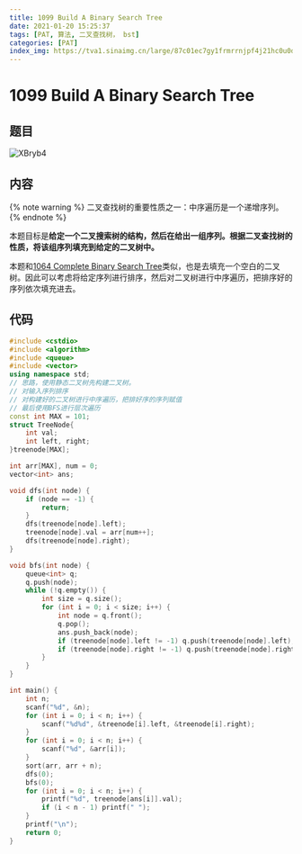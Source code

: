 ```yaml
---
title: 1099 Build A Binary Search Tree
date: 2021-01-20 15:25:37
tags: [PAT, 算法, 二叉查找树， bst]
categories: [PAT]
index_img: https://tva1.sinaimg.cn/large/87c01ec7gy1frmrrnjpf4j21hc0u0dot.jpg
---
```


# 1099 Build A Binary Search Tree

## 题目

![XBryb4](https://gitee.com/yoyhm/oss/raw/master/uPic/XBryb4.png)

## 内容

{% note warning %}
二叉查找树的重要性质之一：中序遍历是一个递增序列。
{% endnote %}

本题目标是**给定一个二叉搜索树的结构，然后在给出一组序列。根据二叉查找树的性质，将该组序列填充到给定的二叉树中。**

本题和[1064 Complete Binary Search Tree](https://emhui.fun/2021/01/20/1064-Complete-Binary-Search-Tree/)类似，也是去填充一个空白的二叉树。因此可以考虑将给定序列进行排序，然后对二叉树进行中序遍历，把排序好的序列依次填充进去。

## 代码
```C++
#include <cstdio>
#include <algorithm>
#include <queue>
#include <vector>
using namespace std;
// 思路，使用静态二叉树先构建二叉树。
// 对输入序列排序
// 对构建好的二叉树进行中序遍历，把排好序的序列赋值
// 最后使用BFS进行层次遍历
const int MAX = 101;
struct TreeNode{
    int val;
    int left, right;
}treenode[MAX];

int arr[MAX], num = 0;
vector<int> ans;

void dfs(int node) {
    if (node == -1) {
        return;
    }
    dfs(treenode[node].left);
    treenode[node].val = arr[num++];
    dfs(treenode[node].right);
}

void bfs(int node) {
    queue<int> q;
    q.push(node);
    while (!q.empty()) {
        int size = q.size();
        for (int i = 0; i < size; i++) {
            int node = q.front();
            q.pop();
            ans.push_back(node);
            if (treenode[node].left != -1) q.push(treenode[node].left);
            if (treenode[node].right != -1) q.push(treenode[node].right);
        }
    }
}

int main() {
    int n;
    scanf("%d", &n);
    for (int i = 0; i < n; i++) {
        scanf("%d%d", &treenode[i].left, &treenode[i].right);
    }
    for (int i = 0; i < n; i++) {
        scanf("%d", &arr[i]);
    }
    sort(arr, arr + n);
    dfs(0);
    bfs(0);
    for (int i = 0; i < n; i++) {
        printf("%d", treenode[ans[i]].val);
        if (i < n - 1) printf(" ");
    }
    printf("\n");
    return 0;
}
```
